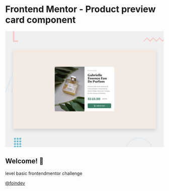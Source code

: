 # Frontend Mentor - Product preview card component

![Design preview for the Product preview card component coding challenge](./design/desktop-preview.jpg)

## Welcome! 👋

level basic frontendmentor challenge

[@foindev](https://twitter.com/foindev)

